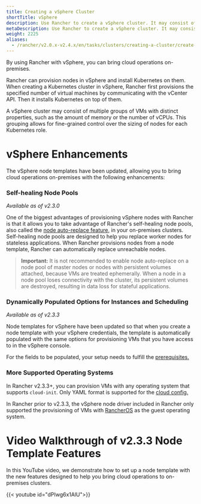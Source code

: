 ```yaml
---
title: Creating a vSphere Cluster
shortTitle: vSphere
description: Use Rancher to create a vSphere cluster. It may consist of groups of VMs with distinct properties which allow for fine-grained control over the sizing of nodes. 
metaDescription: Use Rancher to create a vSphere cluster. It may consist of groups of VMs with distinct properties which allow for fine-grained control over the sizing of nodes. 
weight: 2225
aliases:
  - /rancher/v2.0.x-v2.4.x/en/tasks/clusters/creating-a-cluster/create-cluster-vsphere/
---
```


By using Rancher with vSphere, you can bring cloud operations on-premises.

Rancher can provision nodes in vSphere and install Kubernetes on them. When creating a Kubernetes cluster in vSphere, Rancher first provisions the specified number of virtual machines by communicating with the vCenter API. Then it installs Kubernetes on top of them.

A vSphere cluster may consist of multiple groups of VMs with distinct properties, such as the amount of memory or the number of vCPUs. This grouping allows for fine-grained control over the sizing of nodes for each Kubernetes role.

# vSphere Enhancements  

The vSphere node templates have been updated, allowing you to bring cloud operations on-premises with the following enhancements:

### Self-healing Node Pools

_Available as of v2.3.0_

One of the biggest advantages of provisioning vSphere nodes with Rancher is that it allows you to take advantage of Rancher's self-healing node pools, also called the [node auto-replace feature,]({{<baseurl>}}/rancher/v2.0.x-v2.4.x/en/cluster-provisioning/rke-clusters/node-pools/#node-auto-replace) in your on-premises clusters. Self-healing node pools are designed to help you replace worker nodes for stateless applications. When Rancher provisions nodes from a node template, Rancher can automatically replace unreachable nodes.

> **Important:** It is not recommended to enable node auto-replace on a node pool of master nodes or nodes with persistent volumes attached, because VMs are treated ephemerally. When a node in a node pool loses connectivity with the cluster, its persistent volumes are destroyed, resulting in data loss for stateful applications.

### Dynamically Populated Options for Instances and Scheduling

_Available as of v2.3.3_

Node templates for vSphere have been updated so that when you create a node template with your vSphere credentials, the template is automatically populated with the same options for provisioning VMs that you have access to in the vSphere console.

For the fields to be populated, your setup needs to fulfill the [prerequisites.]({{<baseurl>}}/rancher/v2.0.x-v2.4.x/en/cluster-provisioning/rke-clusters/node-pools/vsphere/provisioning-vsphere-clusters/#prerequisites)

### More Supported Operating Systems

In Rancher v2.3.3+, you can provision VMs with any operating system that supports `cloud-init`. Only YAML format is supported for the [cloud config.](https://cloudinit.readthedocs.io/en/latest/topics/examples.html)

In Rancher prior to v2.3.3, the vSphere node driver included in Rancher only supported the provisioning of VMs with [RancherOS]({{<baseurl>}}/os/v1.x/en/) as the guest operating system.

# Video Walkthrough of v2.3.3 Node Template Features

In this YouTube video, we demonstrate how to set up a node template with the new features designed to help you bring cloud operations to on-premises clusters.

{{< youtube id="dPIwg6x1AlU">}}

